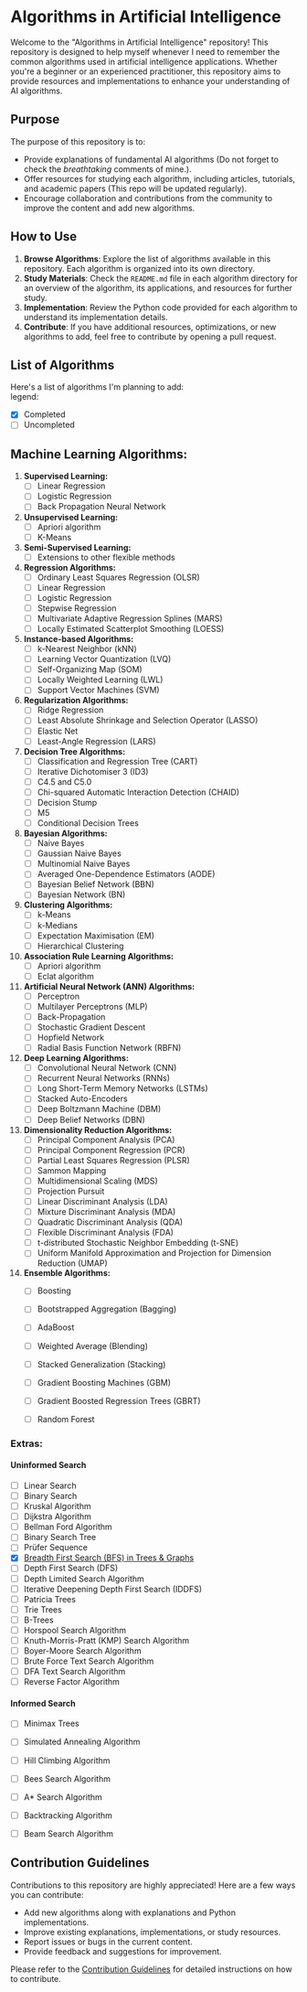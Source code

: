 # Algorithms in Artificial Intelligence

Welcome to the "Algorithms in Artificial Intelligence" repository! This repository is designed to help myself whenever I need to remember the common algorithms used in artificial intelligence applications. 
Whether you're a beginner or an experienced practitioner, this repository aims to provide resources and implementations to enhance your understanding of AI algorithms.

## Purpose

The purpose of this repository is to:

- Provide explanations of fundamental AI algorithms (Do not forget to check the _breathtaking_ comments of mine.).
- Offer resources for studying each algorithm, including articles, tutorials, and academic papers (This repo will be updated regularly).
- Encourage collaboration and contributions from the community to improve the content and add new algorithms.

## How to Use

1. **Browse Algorithms**: Explore the list of algorithms available in this repository. Each algorithm is organized into its own directory.
2. **Study Materials**: Check the `README.md` file in each algorithm directory for an overview of the algorithm, its applications, and resources for further study.
3. **Implementation**: Review the Python code provided for each algorithm to understand its implementation details.
4. **Contribute**: If you have additional resources, optimizations, or new algorithms to add, feel free to contribute by opening a pull request.

## List of Algorithms

Here's a list of algorithms I'm planning to add: </br>
legend: 
- [x] Completed
- [ ] Uncompleted

## Machine Learning Algorithms:

1. **Supervised Learning:**
   - [ ] Linear Regression
   - [ ] Logistic Regression
   - [ ] Back Propagation Neural Network

2. **Unsupervised Learning:**
   - [ ] Apriori algorithm
   - [ ] K-Means

3. **Semi-Supervised Learning:**
   - [ ] Extensions to other flexible methods

4. **Regression Algorithms:**
   - [ ] Ordinary Least Squares Regression (OLSR)
   - [ ] Linear Regression
   - [ ] Logistic Regression
   - [ ] Stepwise Regression
   - [ ] Multivariate Adaptive Regression Splines (MARS)
   - [ ] Locally Estimated Scatterplot Smoothing (LOESS)

5. **Instance-based Algorithms:**
   - [ ] k-Nearest Neighbor (kNN)
   - [ ] Learning Vector Quantization (LVQ)
   - [ ] Self-Organizing Map (SOM)
   - [ ] Locally Weighted Learning (LWL)
   - [ ] Support Vector Machines (SVM)

6. **Regularization Algorithms:**
   - [ ] Ridge Regression
   - [ ] Least Absolute Shrinkage and Selection Operator (LASSO)
   - [ ] Elastic Net
   - [ ] Least-Angle Regression (LARS)

7. **Decision Tree Algorithms:**
   - [ ] Classification and Regression Tree (CART)
   - [ ] Iterative Dichotomiser 3 (ID3)
   - [ ] C4.5 and C5.0
   - [ ] Chi-squared Automatic Interaction Detection (CHAID)
   - [ ] Decision Stump
   - [ ] M5
   - [ ] Conditional Decision Trees

8. **Bayesian Algorithms:**
   - [ ] Naive Bayes
   - [ ] Gaussian Naive Bayes
   - [ ] Multinomial Naive Bayes
   - [ ] Averaged One-Dependence Estimators (AODE)
   - [ ] Bayesian Belief Network (BBN)
   - [ ] Bayesian Network (BN)

9. **Clustering Algorithms:**
   - [ ] k-Means
   - [ ] k-Medians
   - [ ] Expectation Maximisation (EM)
   - [ ] Hierarchical Clustering

10. **Association Rule Learning Algorithms:**
    - [ ] Apriori algorithm
    - [ ] Eclat algorithm

11. **Artificial Neural Network (ANN) Algorithms:**
    - [ ] Perceptron
    - [ ] Multilayer Perceptrons (MLP)
    - [ ] Back-Propagation
    - [ ] Stochastic Gradient Descent
    - [ ] Hopfield Network
    - [ ] Radial Basis Function Network (RBFN)

12. **Deep Learning Algorithms:**
    - [ ] Convolutional Neural Network (CNN)
    - [ ] Recurrent Neural Networks (RNNs)
    - [ ] Long Short-Term Memory Networks (LSTMs)
    - [ ] Stacked Auto-Encoders
    - [ ] Deep Boltzmann Machine (DBM)
    - [ ] Deep Belief Networks (DBN)

13. **Dimensionality Reduction Algorithms:**
    - [ ] Principal Component Analysis (PCA)
    - [ ] Principal Component Regression (PCR)
    - [ ] Partial Least Squares Regression (PLSR)
    - [ ] Sammon Mapping
    - [ ] Multidimensional Scaling (MDS)
    - [ ] Projection Pursuit
    - [ ] Linear Discriminant Analysis (LDA)
    - [ ] Mixture Discriminant Analysis (MDA)
    - [ ] Quadratic Discriminant Analysis (QDA)
    - [ ] Flexible Discriminant Analysis (FDA)
    - [ ] t-distributed Stochastic Neighbor Embedding (t-SNE)
    - [ ] Uniform Manifold Approximation and Projection for Dimension Reduction (UMAP)

14. **Ensemble Algorithms:**
    - [ ] Boosting
    - [ ] Bootstrapped Aggregation (Bagging)
    - [ ] AdaBoost
    - [ ] Weighted Average (Blending)
    - [ ] Stacked Generalization (Stacking)
    - [ ] Gradient Boosting Machines (GBM)
    - [ ] Gradient Boosted Regression Trees (GBRT)
    - [ ] Random Forest
   

### Extras:

#### Uninformed Search

- [ ] Linear Search
- [ ] Binary Search
- [ ] Kruskal Algorithm
- [ ] Dijkstra Algorithm
- [ ] Bellman Ford Algorithm
- [ ] Binary Search Tree
- [ ] Prüfer Sequence
- [x] [Breadth First Search (BFS) in Trees & Graphs](https://github.com/EzgiTastan/AlgorithmsInArtificialIntelligence/blob/main/Search_Algorithms/BFS-breadth-first-search.py)
- [ ] Depth First Search (DFS)
- [ ] Depth Limited Search Algorithm
- [ ] Iterative Deepening Depth First Search (IDDFS)
- [ ] Patricia Trees
- [ ] Trie Trees
- [ ] B-Trees
- [ ] Horspool Search Algorithm
- [ ] Knuth-Morris-Pratt (KMP) Search Algorithm
- [ ] Boyer-Moore Search Algorithm
- [ ] Brute Force Text Search Algorithm
- [ ] DFA Text Search Algorithm
- [ ] Reverse Factor Algorithm

#### Informed Search

- [ ] Minimax Trees
- [ ] Simulated Annealing Algorithm
- [ ] Hill Climbing Algorithm
- [ ] Bees Search Algorithm
- [ ] A* Search Algorithm
- [ ] Backtracking Algorithm
- [ ] Beam Search Algorithm




## Contribution Guidelines

Contributions to this repository are highly appreciated! Here are a few ways you can contribute:

- Add new algorithms along with explanations and Python implementations.
- Improve existing explanations, implementations, or study resources.
- Report issues or bugs in the current content.
- Provide feedback and suggestions for improvement.

Please refer to the [Contribution Guidelines](CONTRIBUTING.md) for detailed instructions on how to contribute.
